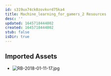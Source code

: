 ```yaml
---
id: s319ux74ck0zovkvrd75ka4
title: Machine_learning_for_gamers_2 Resources
desc: ''
updated: 1645718444002
created: 1645718444002
stub: false
isDir: true
---
```

## Imported Assets
- ![RB-2018-01-11-17.jpg](/assets/rb-2018-01-11-17-1g4x8ccd3knq.jpg)
